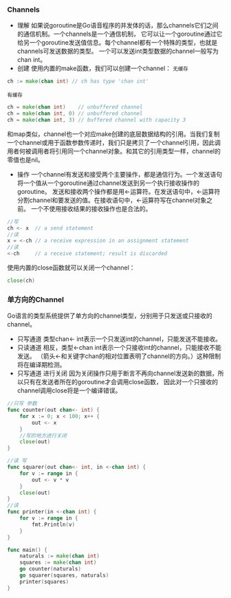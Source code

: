 ### Channels
- 理解
如果说goroutine是Go语音程序的并发体的话，那么channels它们之间的通信机制。一个channels是一个通信机制，
它可以让一个goroutine通过它给另一个goroutine发送值信息。每个channel都有一个特殊的类型，也就是channels可发送数据的类型。
一个可以发送int类型数据的channel一般写为chan int。
- 创建
使用内置的make函数，我们可以创建一个channel：
`无缓存`
```go
ch := make(chan int) // ch has type 'chan int'
```
`有缓存`
```go
ch = make(chan int)    // unbuffered channel
ch = make(chan int, 0) // unbuffered channel
ch = make(chan int, 3) // buffered channel with capacity 3
```
和map类似，channel也一个对应make创建的底层数据结构的引用。当我们复制一个channel或用于函数参数传递时，我们只是拷贝了一个channel引用，因此调用者何被调用者将引用同一个channel对象。和其它的引用类型一样，channel的零值也是nil。
- 操作
一个channel有发送和接受两个主要操作，都是通信行为。一个发送语句将一个值从一个goroutine通过channel发送到另一个执行接收操作的goroutine。
发送和接收两个操作都是用<-运算符。在发送语句中，<-运算符分割channel和要发送的值。在接收语句中，<-运算符写在channel对象之前。
一个不使用接收结果的接收操作也是合法的。
```go
//写
ch <- x  // a send statement
//读
x = <-ch // a receive expression in an assignment statement
//读
<-ch     // a receive statement; result is discarded
```
使用内置的close函数就可以关闭一个channel：
```go
close(ch)
```
### 单方向的Channel
Go语言的类型系统提供了单方向的channel类型，分别用于只发送或只接收的channel。
- 只写通道
类型chan<- int表示一个只发送int的channel，只能发送不能接收。
- 只读通道
相反，类型<-chan int表示一个只接收int的channel，只能接收不能发送。
（箭头<-和关键字chan的相对位置表明了channel的方向。）这种限制将在编译期检测。
- 只写通道 进行关闭
因为关闭操作只用于断言不再向channel发送新的数据，所以只有在发送者所在的goroutine才会调用close函数，
因此对一个只接收的channel调用close将是一个编译错误。
```go
//只写 参数
func counter(out chan<- int) {
    for x := 0; x < 100; x++ {
        out <- x
    }
    //写的地方进行关闭
    close(out)
}

//读 写
func squarer(out chan<- int, in <-chan int) {
    for v := range in {
        out <- v * v
    }
    close(out)
}
//读
func printer(in <-chan int) {
    for v := range in {
        fmt.Println(v)
    }
}

func main() {
    naturals := make(chan int)
    squares := make(chan int)
    go counter(naturals)
    go squarer(squares, naturals)
    printer(squares)
}
```